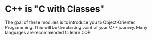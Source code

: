 # C++ is "C with Classes"

The goal of these modules is to introduce you to Object-Oriented Programming.
This will be the starting point of your C++ journey.
Many languages are recommended to learn OOP.
